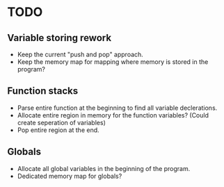 # TODO

## Variable storing rework
- Keep the current "push and pop" approach.
- Keep the memory map for mapping where memory is stored in the program?

## Function stacks
- Parse entire function at the beginning to find all variable declerations.
- Allocate entire region in memory for the function variables? (Could create seperation of variables)
- Pop entire region at the end.

## Globals
- Allocate all global variables in the beginning of the program.
- Dedicated memory map for globals?

